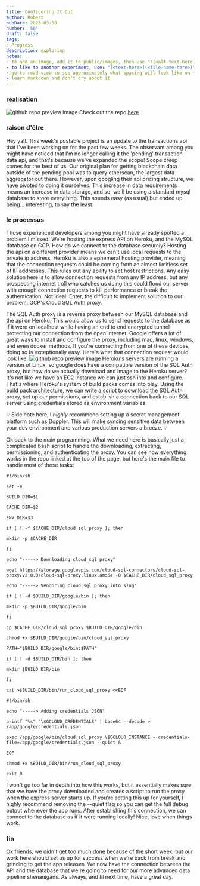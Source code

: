 ```yaml
---
title: Configuring It Out
author: Robert
pubDate: 2023-03-08
number: '50'
draft: false
tags:
- Progress
description: exploring
notes:
- to add an image, add it to public/images, then use "![<alt-text-here](../../../public/images/image-name-here>.png)"
- to like to another experiment, use: "[<text-here>](<file-name-here>)"
- go to read view to see approximately what spacing will look like on the actual site
- learn markdown and don't cry about it
---
```


### réalisation
![github repo preview image](/images/heroku-buildpack-cloud-sql-proxy.png)
Check out the repo [here](https://github.com/RateThePaladin/heroku-buildpack-cloud-sql-proxy)

### raison d'être
Hey yall. This week's postable project is an update to the transactions api that I've been working on for the past few weeks. The observant among you might have noticed that I'm no longer calling it the 'pending' transaction data api, and that's because we've expanded the scope! Scope creep comes for the best of us. Our original plan for getting blockchain data outside of the pending pool was to query etherscan, the largest data aggregator out there. However, upon googling their api pricing structure, we have pivoted to doing it ourselves. This increase in data requirements means an increase in data storage, and so, we'll be using a standard mysql database to store everything. This sounds easy (as usual) but ended up being... interesting, to say the least.

### le processus
Those experienced developers among you might have already spotted a problem I missed. We're hosting the express API on Heroku, and the MySQL database on GCP. How do we connect to the database securely? Hosting the api on a different provider means we can't use local requests to the private ip address. Heroku is also a ephemeral hosting provider, meaning that the connection requests could be coming from an almost limitless set of IP addresses. This rules out any ability to set host restrictions. Any easy solution here is to allow connection requests from any IP address, but any prospecting internet troll who catches us doing this could flood our server with enough connection requests to kill performance or break the authentication. Not ideal. Enter, the difficult to implement solution to our problem: GCP's Cloud SQL Auth proxy. 

The SQL Auth proxy is a reverse proxy between our MySQL database and the api on Heroku. This would allow us to send requests to the database as if it were on localhost while having an end to end encrypted tunnel protecting our connection from the open internet. Google offers a lot of great ways to install and configure the proxy, including mac, linux, windows, and even docker methods. If you're connecting from one of these devices, doing so is exceptionally easy. Here's what that connection request would look like:
![github repo preview image](/images/experiment_50_image_1.png)
Heroku's servers are running a version of Linux, so google does have a compatible version of the SQL Auth proxy, but how do we actually download and image to the Heroku server? It's not like we have an EC2 instance we can just ssh into and configure. That's where Heroku's system of build packs comes into play. Using the build pack architecture, we can write a script to download the SQL Auth proxy, set up our permissions, and establish a connection back to our SQL server using credentials stored as environment variables.

💡 Side note here, I *highly* recommend setting up a secret management platform such as Doppler. This will make syncing sensitive data between your dev environment and various production servers a breeze. 💡

Ok back to the main programming. What we need here is basically just a complicated bash script to handle the downloading, extracting, permissioning, and authenticating the proxy. You can see how everything works in the repo linked at the top of the page, but here's the main file to handle most of these tasks:
```
#!/bin/sh

set -e

BUILD_DIR=$1

CACHE_DIR=$2

ENV_DIR=$3

if [ ! -f $CACHE_DIR/cloud_sql_proxy ]; then

mkdir -p $CACHE_DIR

fi

echo "-----> Downloading cloud_sql_proxy"

wget https://storage.googleapis.com/cloud-sql-connectors/cloud-sql-proxy/v2.0.0/cloud-sql-proxy.linux.amd64 -O $CACHE_DIR/cloud_sql_proxy

echo "-----> Vendoring cloud_sql_proxy into slug"

if [ ! -d $BUILD_DIR/google/bin ]; then

mkdir -p $BUILD_DIR/google/bin

fi

cp $CACHE_DIR/cloud_sql_proxy $BUILD_DIR/google/bin

chmod +x $BUILD_DIR/google/bin/cloud_sql_proxy

PATH="$BUILD_DIR/google/bin:$PATH"

if [ ! -d $BUILD_DIR/bin ]; then

mkdir $BUILD_DIR/bin

fi

cat >$BUILD_DIR/bin/run_cloud_sql_proxy <<EOF

#!/bin/sh

echo "-----> Adding credentials JSON"

printf "%s" "\$GCLOUD_CREDENTIALS" | base64 --decode > /app/google/credentials.json

exec /app/google/bin/cloud_sql_proxy \$GCLOUD_INSTANCE --credentials-file=/app/google/credentials.json --quiet &

EOF

chmod +x $BUILD_DIR/bin/run_cloud_sql_proxy

exit 0
```

I won't go too far in depth into how this works, but it essentially makes sure that we have the proxy downloaded and creates a script to run the proxy when the express server starts up.  If you're setting this up for yourself, I highly recommend removing the --quiet flag so you can get the full debug output whenever the app runs. After establishing this connection, we can connect to the database as if it were running locally! Nice, love when things work.

### fin
Ok friends, we didn't get too much done because of the short week, but our work here should set us up for success when we're back from break and grinding to get the app releases. We now have the connection between the API and the database that we're going to need for our more advanced data pipeline shenanigans. As always, and til next time, have a great day.
